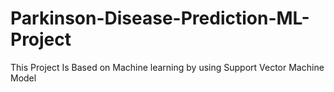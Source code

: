 # Parkinson-Disease-Prediction-ML-Project
This Project Is Based on Machine learning by using Support Vector Machine Model 
